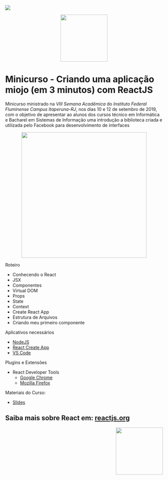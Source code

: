 <img src="https://img.shields.io/static/v1?label=reactjs&message=framework&color=blue&style=for-the-badge&logo=REACT"/>
<p align="center"><img src="https://user-images.githubusercontent.com/10419679/64785130-121da000-d542-11e9-9842-b102cadf6974.png" heigth="150" width="150"/></p>
<h1>Minicurso - Criando uma aplicação miojo (em 3 minutos) com ReactJS</h1>
<p>Minicurso ministrado na <em> VIII Semana Acadêmica </em> do <em>Instituto Federal Fluminense Campus Itaperuna-RJ</em>, nos dias 10 e 12 de setembro de 2019, com o objetivo de apresentar ao alunos dos cursos técnico em Informática e Bacharel em Sistemas de Informação uma introdução a biblioteca criada e utilizada pelo Facebook para desenvolvimento de interfaces</p>

<p align="center"><img src="https://user-images.githubusercontent.com/10419679/64832585-ebe31900-d5b0-11e9-90a1-061c4ae52bc8.PNG" heigth=400" width="400" ></p>

Roteiro 
- Conhecendo o React
- JSX
- Componentes
- Virtual DOM
- Props
- State
- Context
- Create React App
- Estrutura de Arquivos
- Criando meu primeiro componente

Aplicativos necessários 
- <a href="https://nodejs.org/en/">NodeJS</a>
- <a href="https://github.com/facebook/create-react-app">React Create App</a>
- <a href="https://code.visualstudio.com/">VS Code</a>

Plugins e Extensões
  - React Developer Tools
    - <a href="https://chrome.google.com/webstore/detail/react-developer-tools/fmkadmapgofadopljbjfkapdkoienihi">Google Chrome</a>
    - <a href="https://addons.mozilla.org/pt-BR/firefox/addon/react-devtools/">Mozilla Firefox</a>


Materiais do Curso:

- <a href="https://docs.google.com/presentation/d/1ZHErTI4V5wYgzkRGvjKcsrbEk-vIXuMi6JrdQ3Uxm74/edit?usp=sharing
">Slides</a>
<h2> Saiba mais sobre React em: <a href="https://reactjs.org/">reactjs.org</a> </h2>

<p align="right"><img src="https://user-images.githubusercontent.com/10419679/64784596-d6360b00-d540-11e9-8f80-8fac4d06ea40.png" height="150" width="150"/></p>
